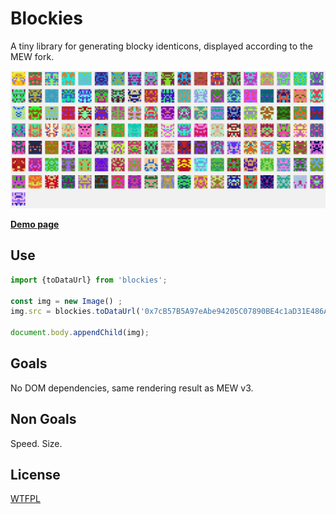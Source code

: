 Blockies
========

A tiny library for generating blocky identicons, displayed according to the MEW fork.

![](blockies.png)

[**Demo page**](http://download13.github.io/blockies/)

Use
---

```javascript
import {toDataUrl} from 'blockies';

const img = new Image() ;
img.src = blockies.toDataUrl('0x7cB57B5A97eAbe94205C07890BE4c1aD31E486A8');

document.body.appendChild(img);
```


Goals
-----

No DOM dependencies, same rendering result as MEW v3.

Non Goals
---

Speed. Size.

License
-------

[WTFPL](http://www.wtfpl.net/)
